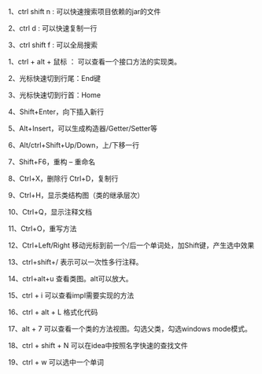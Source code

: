 1、ctrl shift n : 可以快速搜索项目依赖的jar的文件

2、ctrl d : 可以快速复制一行

3、ctrl shift f : 可以全局搜索

1、ctrl + alt + 鼠标 ： 可以查看一个接口方法的实现类。

2、光标快速切到行尾：End键

3、光标快速切到行首：Home

4、Shift+Enter，向下插入新行

5、Alt+Insert，可以生成构造器/Getter/Setter等

6、Alt/ctrl+Shift+Up/Down，上/下移一行

7、Shift+F6，重构 – 重命名

8、Ctrl+X，删除行  Ctrl+D，复制行

9、Ctrl+H，显示类结构图（类的继承层次）

10、Ctrl+Q，显示注释文档

11、Ctrl+O，重写方法

12、Ctrl+Left/Right   移动光标到前一个/后一个单词处，加Shift键，产生选中效果

13、ctrl+shift+/ 表示可以一次性多行注释。

14、ctrl+alt+u 查看类图。alt可以放大。

15、ctrl + i 可以查看impl需要实现的方法

16、ctrl + alt + L 格式化代码

17、alt + 7 可以查看一个类的方法视图。勾选父类，勾选windows mode模式。

18、ctrl + shift + N 可以在idea中按照名字快速的查找文件

19、ctrl + w 可以选中一个单词
